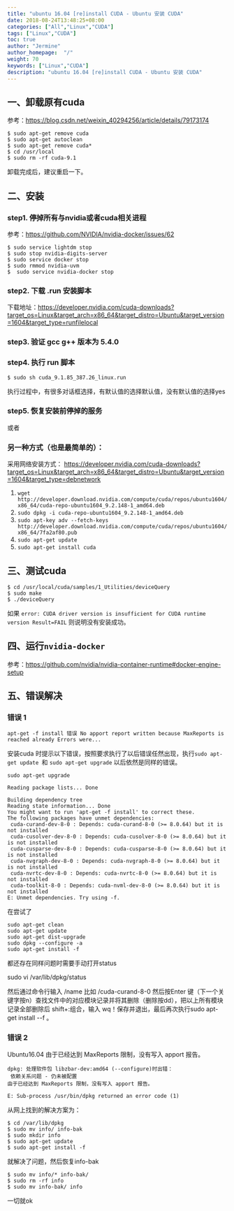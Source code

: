 ```yaml
---
title: "ubuntu 16.04 [re]install CUDA - Ubuntu 安装 CUDA"
date: 2018-08-24T13:48:25+08:00
categories: ["All","Linux","CUDA"]
tags: ["Linux","CUDA"]
toc: true
author: "Jermine"
author_homepage:  "/"
weight: 70
keywords: ["Linux","CUDA"]
description: "ubuntu 16.04 [re]install CUDA - Ubuntu 安装 CUDA"
---
```


## 一、卸载原有cuda

参考：https://blog.csdn.net/weixin_40294256/article/details/79173174

```
$ sudo apt-get remove cuda
$ sudo apt-get autoclean
$ sudo apt-get remove cuda*
$ cd /usr/local
$ sudo rm -rf cuda-9.1

```

卸载完成后，建议重启一下。

## 二、安装

### step1. 停掉所有与nvidia或者cuda相关进程

参考：https://github.com/NVIDIA/nvidia-docker/issues/62

```
$ sudo service lightdm stop
$ sudo stop nvidia-digits-server
$ sudo service docker stop
$ sudo rmmod nvidia-uvm
$  sudo service nvidia-docker stop
```

### step2. 下载 .run 安装脚本

下载地址：https://developer.nvidia.com/cuda-downloads?target_os=Linux&target_arch=x86_64&target_distro=Ubuntu&target_version=1604&target_type=runfilelocal

### step3. 验证 gcc g++ 版本为 5.4.0

### step4. 执行 run 脚本

```
$ sudo sh cuda_9.1.85_387.26_linux.run
```
执行过程中，有很多对话框选择，有默认值的选择默认值，没有默认值的选择yes

### step5. 恢复安装前停掉的服务

或者

### 另一种方式（也是最简单的）：

采用网络安装方式：
https://developer.nvidia.com/cuda-downloads?target_os=Linux&target_arch=x86_64&target_distro=Ubuntu&target_version=1604&target_type=debnetwork


1. `wget http://developer.download.nvidia.com/compute/cuda/repos/ubuntu1604/x86_64/cuda-repo-ubuntu1604_9.2.148-1_amd64.deb`
2. `sudo dpkg -i cuda-repo-ubuntu1604_9.2.148-1_amd64.deb`
3. `sudo apt-key adv --fetch-keys http://developer.download.nvidia.com/compute/cuda/repos/ubuntu1604/x86_64/7fa2af80.pub`
4. `sudo apt-get update`
5. `sudo apt-get install cuda`

## 三、测试cuda

```
$ cd /usr/local/cuda/samples/1_Utilities/deviceQuery 
$ sudo make
$ ./deviceQuery
```

如果
`error: CUDA driver version is insufficient for CUDA runtime version Result=FAIL`
则说明没有安装成功。

## 四、运行`nvidia-docker`

参考：https://github.com/nvidia/nvidia-container-runtime#docker-engine-setup

## 五、错误解决


### 错误 1 

```
apt-get -f install 错误 No apport report written because MaxReports is reached already Errors were...
```

安装cuda 时提示以下错误，按照要求执行了以后错误任然出现，执行`sudo apt-get update `和 `sudo apt-get upgrade` 以后依然是同样的错误。

```
sudo apt-get upgrade

Reading package lists... Done

Building dependency tree       
Reading state information... Done
You might want to run 'apt-get -f install' to correct these.
The following packages have unmet dependencies:
 cuda-curand-dev-8-0 : Depends: cuda-curand-8-0 (>= 8.0.64) but it is not installed
 cuda-cusolver-dev-8-0 : Depends: cuda-cusolver-8-0 (>= 8.0.64) but it is not installed
 cuda-cusparse-dev-8-0 : Depends: cuda-cusparse-8-0 (>= 8.0.64) but it is not installed
 cuda-nvgraph-dev-8-0 : Depends: cuda-nvgraph-8-0 (>= 8.0.64) but it is not installed
 cuda-nvrtc-dev-8-0 : Depends: cuda-nvrtc-8-0 (>= 8.0.64) but it is not installed
 cuda-toolkit-8-0 : Depends: cuda-nvml-dev-8-0 (>= 8.0.64) but it is not installed
E: Unmet dependencies. Try using -f.

```

在尝试了 

```
sudo apt-get clean
sudo apt-get update
sudo apt-get dist-upgrade
sudo dpkg --configure -a
sudo apt-get install -f
```
都还存在同样问题时需要手动打开status

sudo vi /var/lib/dpkg/status 

然后通过命令行输入 /name 比如 /cuda-curand-8-0  然后按Enter 键（下一个关键字按n）查找文件中的对应模块记录并将其删除（删除按dd），把以上所有模块记录全部删除后 shift+:组合，输入 wq！保存并退出，最后再次执行sudo apt-get install --f 。

### 错误 2

Ubuntu16.04 由于已经达到 MaxReports 限制，没有写入 apport 报告。

```
dpkg: 处理软件包 libzbar-dev:amd64 (--configure)时出错：
 依赖关系问题 - 仍未被配置
由于已经达到 MaxReports 限制，没有写入 apport 报告。

E: Sub-process /usr/bin/dpkg returned an error code (1)
```

从网上找到的解决方案为：

```
$ cd /var/lib/dpkg  
$ sudo mv info/ info-bak  
$ sudo mkdir info  
$ sudo apt-get update  
$ sudo apt-get install -f  

```
就解决了问题，然后恢复info-bak

```
$ sudo mv info/* info-bak/  
$ sudo rm -rf info  
$ sudo mv info-bak/ info  

```
一切就ok
